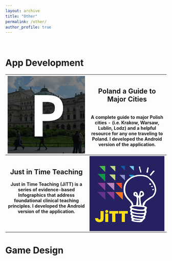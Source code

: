 ```yaml
---
layout: archive
title: "Other"
permalink: /other/
author_profile: true
---
```


<br/>

# App Development

<table style="border-collapse: collapse;">
  <tr>
  <th>
  <img align="left" src="../files/other/poland_icon.png">
  </th>
  <th>

<h2>Poland a Guide to Major Cities</h2>
<br/>
A complete guide to major Polish cities - (i.e. Krakow, Warsaw, Lublin, Lodz) and a helpful resource for any one traveling to Poland. I developed the Android version of the application.

<br/>

  <a href="https://play.google.com/store/apps/details?id=net.multieducator.poland&hl=en&gl=US" rel="permalink"><i class="fab fa-google-play zoom" style="font_size: 200%" aria-hidden="true"></i></a>

  <a href="https://apps.apple.com/us/app/poland-a-guide-to-major-cities-and-jewish-sites/id901499355" rel="permalink"><i class="fab fa-app-store-ios zoom" aria-hidden="true"></i></a>

  </th>
  </tr>
  <tr>
  <th>

<h2>Just in Time Teaching</h2>

Just in Time Teaching (JiTT) is a series of evidence-based Infographics that address foundational clinical teaching principles. I developed the Android version of the application.

<br/>

<a href="https://play.google.com/store/apps/details?id=com.multieducator.jitt&hl=en&gl=US" rel="permalink"><i class="fab fa-google-play zoom" aria-hidden="true"></i></a>

<a href="https://apps.apple.com/us/app/jitt-infographics/id1536470883" rel="permalink"><i class="fab fa-app-store-ios zoom" aria-hidden="true"></i></a>

  </th>
  <th>
  <img align="right" src="../files/other/jitt_icon.png">
  </th>
  </tr>
</table>

# Game Design
